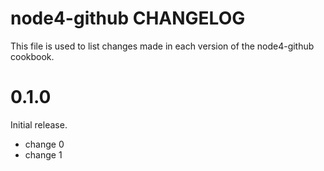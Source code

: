 # node4-github CHANGELOG

This file is used to list changes made in each version of the node4-github cookbook.

# 0.1.0

Initial release.

- change 0
- change 1

